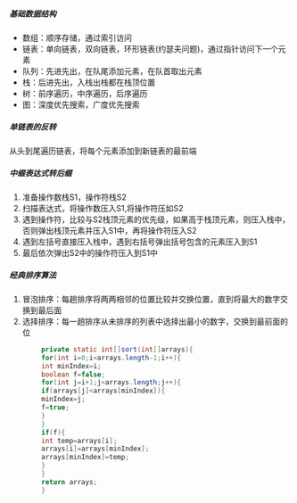 ##### 基础数据结构

- 数组：顺序存储，通过索引访问
- 链表：单向链表，双向链表，环形链表(约瑟夫问题)，通过指针访问下一个元素
- 队列：先进先出，在队尾添加元素，在队首取出元素
- 栈：后进先出，入栈出栈都在栈顶位置
- 树：前序遍历，中序遍历，后序遍历
- 图：深度优先搜索，广度优先搜索

##### 单链表的反转

从头到尾遍历链表，将每个元素添加到新链表的最前端

##### 中缀表达式转后缀

1. 准备操作数栈S1，操作符栈S2
2. 扫描表达式，将操作数压入S1,将操作符压如S2
3. 遇到操作符，比较与S2栈顶元素的优先级，如果高于栈顶元素，则压入栈中，否则弹出栈顶元素并压入S1中，再将操作符压入S2
4. 遇到左括号直接压入栈中，遇到右括号弹出括号包含的元素压入到S1
5. 最后依次弹出S2中的操作符压入到S1中

##### 经典排序算法

1. 冒泡排序：每趟排序将两两相邻的位置比较并交换位置，直到将最大的数字交换到最后面
2. 选择排序：每一趟排序从未排序的列表中选择出最小的数字，交换到最前面的位

```java
        private static int[]sort(int[]arrays){
        for(int i=0;i<arrays.length-1;i++){
        int minIndex=i;
        boolean f=false;
        for(int j=i+1;j<arrays.length;j++){
        if(arrays[j]<arrays[minIndex]){
        minIndex=j;
        f=true;
        }
        }
        if(f){
        int temp=arrays[i];
        arrays[i]=arrays[minIndex];
        arrays[minIndex]=temp;
        }
        }
        return arrays;
        }   
```